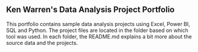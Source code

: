 ## Ken Warren's Data Analysis Project Portfolio

This portfolio contains sample data analysis projects using Excel, Power BI, SQL and Python. The project files are located in the folder based on which tool was used. In each folder, the README.md explains a bit more about the source data and the projects.
